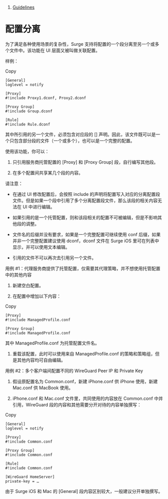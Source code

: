 1.  [Guidelines](/surge-knowledge-base/zh/guidelines)

配置分离
====

为了满足各种使用场景的复杂性，Surge 支持将配置的一个段分离至另一个或多个文件中。该功能在 UI 层面又被叫做关联配置。

样例：

Copy

```
[General]
loglevel = notify

[Proxy]
#!include Proxy1.dconf, Proxy2.dconf

[Proxy Group]
#!include Group.dconf

[Rule]
#!include Rule.dconf
```

其中所引用的另一个文件，必须包含对应段的 \[\] 声明。因此，该文件既可以是一个只包含部分段的文件（一个或多个），也可以是一个完整的配置。

使用该功能，你可以：

1.  只引用服务商托管配置的 \[Proxy\] 和 \[Proxy Group\] 段，自行编写其他段。
    
2.  在多个配置间共享某几个段的内容。
    

请注意：

*   在通过 UI 修改配置后，会按照 include 的声明将配置写入对应的分离配置段文件。但是如果一个段中引用了多个分离配置段文件，那么该段的相关内容无法在 UI 中进行编辑。
    
*   如果引用的是一个托管配置，则和该段相关的配置不可被编辑，但是不影响其他段的调整。
    
*   文件名的后缀并没有要求，如果是一个完整配置可继续使用 conf 后缀，如果并非一个完整配置建议使用 dconf，dconf 文件在 Surge iOS 里可在列表中显示，并可以使用文本编辑。
    
*   引用的文件不可以再次去引用另一个文件。
    

用例 #1：代理服务商提供了托管配置，仅需要其代理策略，并不想使用托管配置中的其他内容[](#yong-li-1-dai-li-fu-wu-shang-ti-gong-le-tuo-guan-pei-zhi-jin-xu-yao-qi-dai-li-ce-le-bing-bu-xiang-sh)

1.  新建空白配置。
    
2.  在配置中增加以下内容：
    

Copy

```
[Proxy]
#!include ManagedProfile.conf

[Proxy Group]
#!include ManagedProfile.conf
```

其中 ManagedProfile.conf 为托管配置文件名。

1.  重载该配置，此时可以使用来自 ManagedProfile.conf 的策略和策略组，但是其他内容均可自由编辑。
    

用例 #2：多个客户端间配置不同的 WireGuard Peer IP 和 Private Key[](#yong-li-2-duo-ge-ke-hu-duan-jian-pei-zhi-bu-tong-de-wireguard-peer-ip-he-private-key)

1.  假设原配置名为 Common.conf，新建 iPhone.conf 供 iPhone 使用，新建 Mac.conf 供 MacBook 使用。
    
2.  iPhone.conf 和 Mac.conf 文件里，共同使用的内容放在 Common.conf 中并引用，WireGuard 段的内容和其他需要分开对待的内容单独撰写：
    

Copy

```
[General]
loglevel = notify

[Proxy]
#!include Common.conf

[Proxy Group]
#!include Common.conf

[Rule]
#!include Common.conf

[WireGuard HomeServer]
private-key = …
```

由于 Surge iOS 和 Mac 的 \[General\] 段内容区别较大，一般建议分开单独撰写。